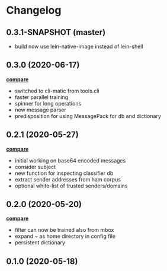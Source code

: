 # Changelog

## 0.3.1-SNAPSHOT (master)

- build now use lein-native-image instead of lein-shell

## 0.3.0 (2020-06-17)

**[compare](https://github.com/saidone75/talispam/compare/v0.2.1...v0.3.0)**

- switched to cli-matic from tools.cli
- faster parallel training
- spinner for long operations
- new message parser
- predisposition for using MessagePack for db and dictionary

## 0.2.1 (2020-05-27)

**[compare](https://github.com/saidone75/talispam/compare/v0.2.0...v0.2.1)**

- initial working on base64 encoded messages
- consider subject
- new function for inspecting classifier db
- extract sender addresses from ham corpus
- optional white-list of trusted senders/domains

## 0.2.0 (2020-05-20)

**[compare](https://github.com/saidone75/talispam/compare/v0.1.0...v0.2.0)**

- filter can now be trained also from mbox
- expand ~ as home directory in config file
- persistent dictionary

## 0.1.0 (2020-05-18)
